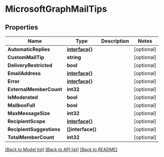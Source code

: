 # MicrosoftGraphMailTips

## Properties

Name | Type | Description | Notes
------------ | ------------- | ------------- | -------------
**AutomaticReplies** | [**interface{}**](.md) |  | [optional] 
**CustomMailTip** | **string** |  | [optional] 
**DeliveryRestricted** | **bool** |  | [optional] 
**EmailAddress** | [**interface{}**](.md) |  | [optional] 
**Error** | [**interface{}**](.md) |  | [optional] 
**ExternalMemberCount** | **int32** |  | [optional] 
**IsModerated** | **bool** |  | [optional] 
**MailboxFull** | **bool** |  | [optional] 
**MaxMessageSize** | **int32** |  | [optional] 
**RecipientScope** | [**interface{}**](.md) |  | [optional] 
**RecipientSuggestions** | **[]interface{}** |  | [optional] 
**TotalMemberCount** | **int32** |  | [optional] 

[[Back to Model list]](../README.md#documentation-for-models) [[Back to API list]](../README.md#documentation-for-api-endpoints) [[Back to README]](../README.md)


